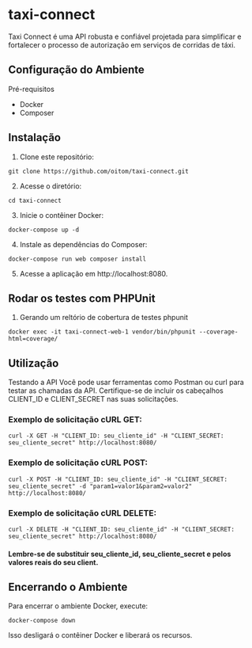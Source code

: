 # taxi-connect
Taxi Connect é uma API robusta e confiável projetada para simplificar e fortalecer o processo de autorização em serviços de corridas de táxi.

## Configuração do Ambiente
Pré-requisitos

- Docker
- Composer

## Instalação
1. Clone este repositório:

```
git clone https://github.com/oitom/taxi-connect.git
```

2. Acesse o diretório:
```
cd taxi-connect
```

3. Inicie o contêiner Docker:
```
docker-compose up -d
```

4. Instale as dependências do Composer:
```
docker-compose run web composer install
```

5. Acesse a aplicação em http://localhost:8080.

## Rodar os testes com PHPUnit

1. Gerando um reltório de cobertura de testes phpunit
```
docker exec -it taxi-connect-web-1 vendor/bin/phpunit --coverage-html=coverage/
```

## Utilização
Testando a API
Você pode usar ferramentas como Postman ou curl para testar as chamadas da API. Certifique-se de incluir os cabeçalhos CLIENT_ID e CLIENT_SECRET nas suas solicitações.

### Exemplo de solicitação cURL GET:

```
curl -X GET -H "CLIENT_ID: seu_cliente_id" -H "CLIENT_SECRET: seu_cliente_secret" http://localhost:8080/
```
### Exemplo de solicitação cURL POST:

```
curl -X POST -H "CLIENT_ID: seu_cliente_id" -H "CLIENT_SECRET: seu_cliente_secret" -d "param1=valor1&param2=valor2" http://localhost:8080/
```
### Exemplo de solicitação cURL DELETE:

```
curl -X DELETE -H "CLIENT_ID: seu_cliente_id" -H "CLIENT_SECRET: seu_cliente_secret" http://localhost:8080/
```

#### Lembre-se de substituir seu_cliente_id, seu_cliente_secret e pelos valores reais do seu client.

## Encerrando o Ambiente
Para encerrar o ambiente Docker, execute:

```
docker-compose down
```
Isso desligará o contêiner Docker e liberará os recursos.
